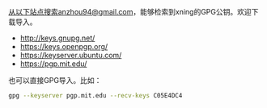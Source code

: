 从以下站点搜索anzhou94@gmail.com，能够检索到xning的GPG公钥。欢迎下载导入。

- http://keys.gnupg.net/
- https://keys.openpgp.org/
- https://keyserver.ubuntu.com/
- https://pgp.mit.edu/


也可以直接GPG导入。比如：

```bash
gpg --keyserver pgp.mit.edu --recv-keys C05E4DC4
```


